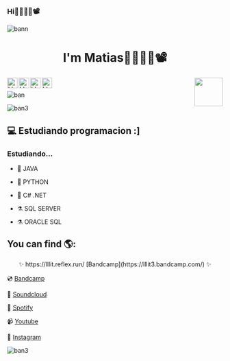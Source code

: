 ### Hi👋👨‍💻🎨📽️


![bann](https://github.com/lllit/lllit/assets/106929604/110db89f-0a82-42f7-903b-a5028c4c5a52)

<h1 align="center">I'm Matias👋👨‍💻🎨📽️</h1>



<a href="https://www.instagram.com/lllit_3/">
  <img align="left" alt="LLLIT Instagram" width="24px" src="https://cdn.jsdelivr.net/npm/simple-icons@v3/icons/instagram.svg" />
</a>
<a href="https://www.youtube.com/@lllit">
  <img align="left" alt="LLLIT Youtube" width="24px" src="https://cdn.jsdelivr.net/npm/simple-icons@v3/icons/youtube.svg" />
</a>
<a href="https://www.youtube.com/@lllit">
  <img align="left" alt="LLLIT Bandcamp" width="24px" src="https://cdn.jsdelivr.net/npm/simple-icons@v3/icons/bandcamp.svg" />
</a>
<a href="https://open.spotify.com/intl-es/artist/0oL7mgftYGFe5wWq0b9G4g?si=T4kfrAJfSOKdfSvczIIcbQ">
  <img align="left" alt="LLLIT Spotify" width="24px" src="https://cdn.jsdelivr.net/npm/simple-icons@v3/icons/spotify.svg" />
</a>

<img align='right' src='https://i.giphy.com/xThuWaMQyZlsnkMRnW.webp' width='66'>
<br>





![ban](https://github.com/lllit/lllit/assets/106929604/db00501a-9989-4c60-9277-25a5d7f26f03)




![ban3](https://github.com/lllit/lllit/assets/106929604/d998019f-0cfb-4d88-ad30-6e47222d811b)

## 💻 Estudiando programacion :]
### Estudiando...
- 🔎 JAVA
- 🔎 PYTHON
- 🔎 C# .NET

- ⚗️ SQL SERVER
- ⚗️ ORACLE SQL







## You can find 🌎:

<p align="center">✨ https://lllit.reflex.run/ [Bandcamp](https://lllit3.bandcamp.com/)  ✨</p>

💿 [Bandcamp](https://lllit3.bandcamp.com/) 

🎵 [Soundcloud](https://soundcloud.com/lllit_3) 

🎵 [Spotify](https://open.spotify.com/intl-es/artist/0oL7mgftYGFe5wWq0b9G4g?si=T4kfrAJfSOKdfSvczIIcbQ) 

📹 [Youtube](https://www.youtube.com/@lllit) 

📱 [Instagram](https://www.instagram.com/lllit_3/) 

![ban3](https://github.com/lllit/lllit/assets/106929604/79111736-04a2-49a5-aef2-b5485957ed85)
<!--
**lllit/lllit** is a ✨ _special_ ✨ repository because its `README.md` (this file) appears on your GitHub profile.

